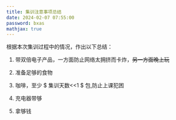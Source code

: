 ```yaml
---
title: 集训注意事项总结
date: 2024-02-07 07:55:00
password: bxas
mathjax: true
---
```


根据本次集训过程中的情况，作出以下总结：

1. 带双倍电子产品，一方面防止网络太拥挤而卡炸，~~另一方面晚上玩~~

2. 准备足够的食物

3. 咖啡，至少 $ 集训天数<<1 $ 包,防止上课犯困

4. 充电器带够

5. 拿够钱